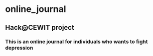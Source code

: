 # online_journal
## Hack@CEWIT project

### This is an online journal for individuals who wants to fight depression




